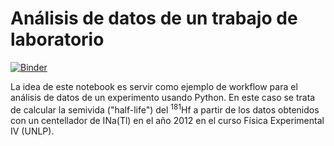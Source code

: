 # Análisis de datos de un trabajo de laboratorio

[![Binder](http://mybinder.org/badge_logo.svg)](https://mybinder.org/v2/gh/binder-examples/jupyterlab/master?urlpath=lab/tree/index.ipynb)

La idea de este notebook es servir como ejemplo de workflow para el análisis de datos de un experimento usando Python. En este caso se trata de calcular la semivida ("half-life") del <sup>181</sup>Hf a partir de los datos obtenidos con un centellador de INa(Tl) en el año 2012 en el curso Física Experimental IV (UNLP).
